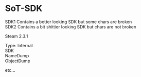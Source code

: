 # SoT-SDK

SDK1 Contains a better looking SDK but some chars are broken                                                                                                                       
SDK2 Contains a bit shittier looking SDK but chars are not broken       

Steam 2.3.1

Type: Internal                                                                                                                                                                     
SDK                                                                                                                                                                                 
NameDump                                                                                                                                                                           
ObjectDump                                                                                                                                                                         

etc...

